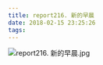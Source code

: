 ```yaml
---
title: report216. 新的早晨
date: 2018-02-15 23:25:26
tags:
---
```

![report216. 新的早晨.jpg](https://i.loli.net/2018/02/16/5a86f7aa4d3c2.jpg)
